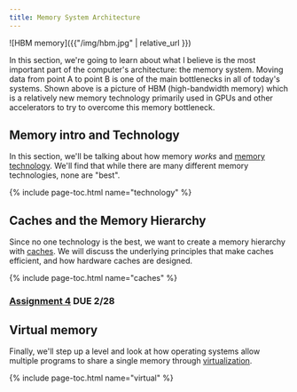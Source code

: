 ```yaml
---
title: Memory System Architecture
---
```


![HBM memory]({{"/img/hbm.jpg" | relative_url }})

In this section, we're going to learn about what I believe is the most important part of the computer's architecture: the memory system.
Moving data from point A to point B is one of the main bottlenecks in all of today's systems.
Shown above is a picture of HBM (high-bandwidth memory) which is a relatively new memory technology primarily used in GPUs and other accelerators to try to overcome this memory bottleneck.

## Memory intro and Technology

In this section, we'll be talking about how memory *works* and [memory technology](../technology/).
We'll find that while there are many different memory technologies, none are "best".

{% include page-toc.html name="technology" %}

## Caches and the Memory Hierarchy

Since no one technology is the best, we want to create a memory hierarchy with [caches](../caches/).
We will discuss the underlying principles that make caches efficient, and how hardware caches are designed.

{% include page-toc.html name="caches" %}

### [Assignment 4](https://jlpteaching.github.io/dinocpu-wq21/assignments/assignment-4-bp.html) **DUE 2/28**

## Virtual memory

Finally, we'll step up a level and look at how operating systems allow multiple programs to share a single memory through [virtualization](../virtual/).

{% include page-toc.html name="virtual" %}
